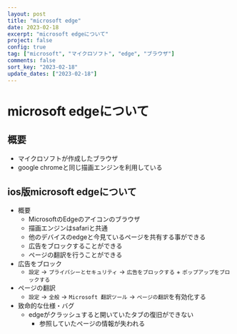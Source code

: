 ```yaml
---
layout: post
title: "microsoft edge"
date: 2023-02-18
excerpt: "microsoft edgeについて"
project: false
config: true
tag: ["microsoft", "マイクロソフト", "edge", "ブラウザ"]
comments: false
sort_key: "2023-02-18"
update_dates: ["2023-02-18"]
---
```


# microsoft edgeについて

## 概要
 - マイクロソフトが作成したブラウザ
 - google chromeと同じ描画エンジンを利用している

## ios版microsoft edgeについて
 - 概要
   - MicrosoftのEdgeのアイコンのブラウザ
   - 描画エンジンはsafariと共通
   - 他のデバイスのedgeと今見ているページを共有する事ができる
   - 広告をブロックすることができる
   - ページの翻訳を行うことができる
 - 広告をブロック
   - `設定` -> `プライバシーとセキュリティ` -> `広告をブロックする` + `ポップアップをブロックする`
 - ページの翻訳
   - `設定` -> `全般` -> `Microsoft 翻訳ツール` -> `ページの翻訳`を有効化する
 - 致命的な仕様・バグ
   - edgeがクラッシュすると開いていたタブの復旧ができない
     - 参照していたページの情報が失われる
